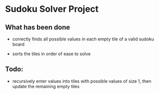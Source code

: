 # Sudoku Solver Project

## What has been done

- correctly finds all possible values in each empty tile of a valid sudoku board

- sorts the tiles in order of ease to solve

## Todo:

- recursively enter values into tiles with possible values of size 1, then update the remaining empty tiles
